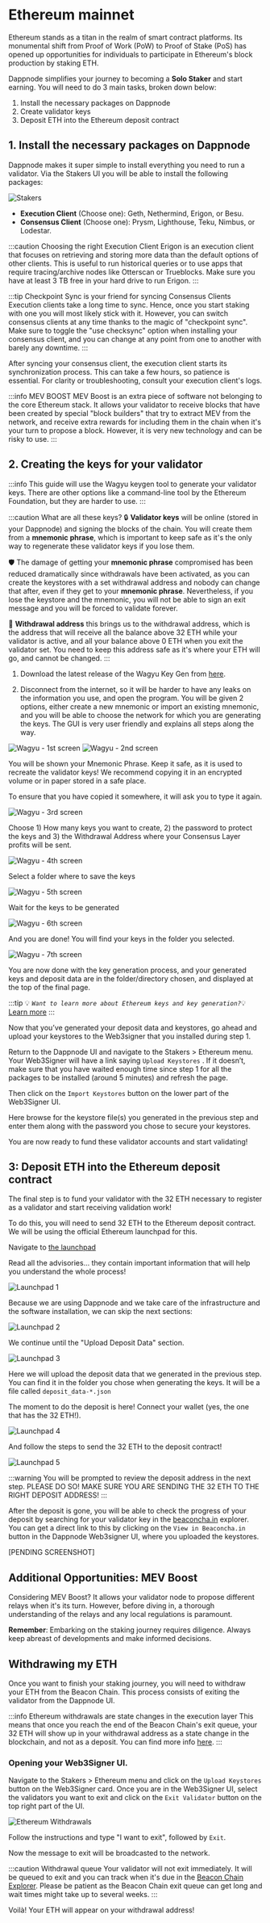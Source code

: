 # Ethereum mainnet

Ethereum stands as a titan in the realm of smart contract platforms. Its monumental shift from Proof of Work (PoW) to Proof of Stake (PoS) has opened up opportunities for individuals to participate in Ethereum's block production by staking ETH.

Dappnode simplifies your journey to becoming a **Solo Staker** and start earning. You will need to do 3 main tasks, broken down below:

1. Install the necessary packages on Dappnode
2. Create validator keys
3. Deposit ETH into the Ethereum deposit contract

## 1. Install the necessary packages on Dappnode

Dappnode makes it super simple to install everything you need to run a validator. Via the Stakers UI you will be able to install the following packages:

![Stakers](/img/ethereum-staking-screenshot.png)

- **Execution Client** (Choose one): Geth, Nethermind, Erigon, or Besu.
- **Consensus Client** (Choose one): Prysm, Lighthouse, Teku, Nimbus, or Lodestar.

:::caution Choosing the right Execution Client
Erigon is an execution client that focuses on retrieving and storing more data than the default options of other clients. This is useful to run historical queries or to use apps that require tracing/archive nodes like Otterscan or Trueblocks. Make sure you have at least 3 TB free in your hard drive to run Erigon.
:::

:::tip Checkpoint Sync is your friend for syncing Consensus Clients
Execution clients take a long time to sync. Hence, once you start staking with one you will most likely stick with it. However, you can switch consensus clients at any time thanks to the magic of "checkpoint sync". Make sure to toggle the "use checksync" option when installing your consensus client, and you can change at any point from one to another with barely any downtime.
:::

After syncing your consensus client, the execution client starts its synchronization process. This can take a few hours, so patience is essential. For clarity or troubleshooting, consult your execution client's logs.

:::info MEV BOOST
MEV Boost is an extra piece of software not belonging to the core Ethereum stack. It allows your validator to receive blocks that have been created by special "block builders" that try to extract MEV from the network, and receive extra rewards for including them in the chain when it's your turn to propose a block. However, it is very new technology and can be risky to use.
:::

## 2. Creating the keys for your validator

:::info
This guide will use the Wagyu keygen tool to generate your validator keys. There are other options like a command-line tool by the Ethereum Foundation, but they are harder to use.
:::

:::caution What are all these keys?
🔒 **Validator keys** will be online (stored in your Dappnode) and signing the blocks of the chain. You will create them from a **mnemonic phrase**, which is important to keep safe as it's the only way to regenerate these validator keys if you lose them.

🛡️ The damage of getting your **mnemonic phrase** compromised has been reduced dramatically since withdrawals have been activated, as you can create the keystores with a set withdrawal address and nobody can change that after, even if they get to your **mnemonic phrase**. Nevertheless, if you lose the keystore and the mnemonic, you will not be able to sign an exit message and you will be forced to validate forever.

🔑 **Withdrawal address** this brings us to the withdrawal address, which is the address that will receive all the balance above 32 ETH while your validator is active, and all your balance above 0 ETH when you exit the validator set. You need to keep this address safe as it's where your ETH will go, and cannot be changed.
:::

1. Download the latest release of the Wagyu Key Gen from [here](https://wagyu.gg).

2. Disconnect from the internet, so it will be harder to have any leaks on the information you use, and open the program. You will be given 2 options, either create a new mnemonic or import an existing mnemonic, and you will be able to choose the network for which you are generating the keys. The GUI is very user friendly and explains all steps along the way.

![Wagyu - 1st screen](/img/wagyu1.png)
![Wagyu - 2nd screen](/img/wagyu2.png)

You will be shown your Mnemonic Phrase. Keep it safe, as it is used to recreate the validator keys! We recommend copying it in an encrypted volume or in paper stored in a safe place.

To ensure that you have copied it somewhere, it will ask you to type it again.

![Wagyu - 3rd screen](/img/wagyu3.png)

Choose 1) How many keys you want to create, 2) the password to protect the keys and 3) the Withdrawal Address where your Consensus Layer profits will be sent.

![Wagyu - 4th screen](/img/wagyu4.png)

Select a folder where to save the keys

![Wagyu - 5th screen](/img/wagyu5.png)

Wait for the keys to be generated

![Wagyu - 6th screen](/img/wagyu6.png)

And you are done! You will find your keys in the folder you selected.

![Wagyu - 7th screen](/img/wagyu7.png)

You are now done with the key generation process, and your generated keys and deposit data are in the folder/directory chosen, and displayed at the top of the final page.

:::tip
💡 *`Want to learn more about Ethereum keys and key generation?`*💡[Learn more](https://ethereum.org/en/developers/docs/consensus-mechanisms/pos/keys/#two-types-of-keys)
:::

Now that you’ve generated your deposit data and keystores, go ahead and upload your keystores to the Web3signer that you installed during step 1.

Return to the Dappnode UI and navigate to the Stakers > Ethereum menu. Your Web3Signer will have a link saying `Upload Keystores` . If it doesn’t, make sure that you have waited enough time since step 1 for all the packages to be installed (around 5 minutes) and refresh the page.

Then click on the `Import Keystores` button on the lower part of the Web3Signer UI.

Here browse for the keystore file(s) you generated in the previous step and enter them along with the password you chose to secure your keystores.

You are now ready to fund these validator accounts and start validating!

## 3: Deposit ETH into the Ethereum deposit contract

The final step is to fund your validator with the 32 ETH necessary to register as a validator and start receiving validation work!

To do this, you will need to send 32 ETH to the Ethereum deposit contract. We will be using the official Ethereum launchpad for this.

Navigate to [the launchpad](https://launchpad.ethereum.org/)

Read all the advisories... they contain important information that will help you understand the whole process!

![Launchpad 1](/img/launchpad1.png)

Because we are using Dappnode and we take care of the infrastructure and the software installation, we can skip the next sections:

![Launchpad 2](/img/launchpad2.png)

We continue until the "Upload Deposit Data" section.

![Launchpad 3](/img/launchpad3.png)

Here we will upload the deposit data that we generated in the previous step. You can find it in the folder you chose when generating the keys. It will be a file called `deposit_data-*.json`

The moment to do the deposit is here! Connect your wallet (yes, the one that has the 32 ETH!).

![Launchpad 4](/img/launchpad4.png)

And follow the steps to send the 32 ETH to the deposit contract!

![Launchpad 5](/img/launchpad5.png)

:::warning
You will be prompted to review the deposit address in the next step. PLEASE DO SO! MAKE SURE YOU ARE SENDING THE 32 ETH TO THE RIGHT DEPOSIT ADDRESS!
:::

After the deposit is gone, you will be able to check the progress of your deposit by searching for your validator key in the [beaconcha.in](https://beaconcha.in/) explorer. You can get a direct link to this by clicking on the `View in Beaconcha.in` button in the Dappnode Web3signer UI, where you uploaded the keystores.

[PENDING SCREENSHOT]

## Additional Opportunities: MEV Boost

Considering MEV Boost? It allows your validator node to propose different relays when it's its turn. However, before diving in, a thorough understanding of the relays and any local regulations is paramount.

**Remember**: Embarking on the staking journey requires diligence. Always keep abreast of developments and make informed decisions.

## Withdrawing my ETH

Once you want to finish your staking journey, you will need to withdraw your ETH from the Beacon Chain. This process consists of exiting the validator from the Dappnode UI.

:::info Ethereum withdrawals are state changes in the execution layer
This means that once you reach the end of the Beacon Chain's exit queue, your 32 ETH will show up in your withdrawal address as a state change in the blockchain, and not as a deposit. You can find more info [here](https://ethereum.org/en/staking/withdrawals/#exiting-staking-entirely).
:::

### Opening your Web3Signer UI.

Navigate to the Stakers > Ethereum menu and click on the `Upload Keystores` button on the Web3Signer card.
Once you are in the Web3Signer UI, select the validators you want to exit and click on the `Exit Validator` button on the top right part of the UI.

![Ethereum Withdrawals](/img/ethereum-exit-validator.png)

Follow the instructions and type "I want to exit", followed by `Exit`.

Now the message to exit will be broadcasted to the network.

:::caution Withdrawal queue
Your validator will not exit immediately. It will be queued to exit and you can track when it's due in the [Beacon Chain Explorer](https://beaconcha.in/). Please be patient as the Beacon Chain exit queue can get long and wait times might take up to several weeks.
:::

Voilà! Your ETH will appear on your withdrawal address!
